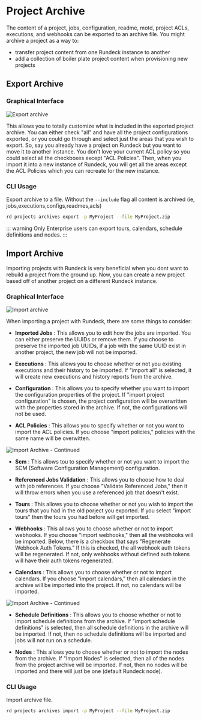 # Project Archive

The content of a project, jobs, configuration, readme, motd, project ACLs, executions, and webhooks can be exported to an archive file. You might archive a project as a way to:

- transfer project content from one Rundeck instance to another
- add a collection of boiler plate project content when provisioning new projects

## Export Archive

### Graphical Interface

![Export archive](~@assets/img/export_archive.png)

This allows you to totally customize what is included in the exported project archive. You can either check "all" and have all the project configurations exported, or you could go through and select just the areas that you wish to export. So, say you already have a project on Rundeck but you want to move it to another instance. You don't love your current ACL policy so you could select all the checkboxes except "ACL Policies". Then, when you import it into a new instance of Rundeck, you will get all the areas except the ACL Policies which you can recreate for the new instance. 

### CLI Usage

Export archive to a file. Without the `--include` flag all content is archived (ie, jobs,executions,configs,readmes,acls)

```bash
rd projects archives export -p MyProject --file MyProject.zip
```
::: warning
Only Enterprise users can export tours, calendars, schedule definitions and nodes.
:::


## Import Archive

Importing projects with Rundeck is very beneficial when you dont want to rebuild a project from the ground up. Now, you can create a new project based off of another project on a different Rundeck instance. 

### Graphical Interface

![Import archive](~@assets/img/import_archive.png)

When importing a project with Rundeck, there are some things to consider:

- **Imported Jobs**
: This allows you to edit how the jobs are imported. You can either preserve the UUIDs or remove them. If you choose to preserve the imported job UUIDs, if a job with the same UUID exist in another project, the new job will not be imported.

- **Executions**
: This allows you to choose whether or not you existing executions and their history to be imported. If "import all" is selected, it will create new executions and history reports from the archive.

- **Configuration**
: This allows you to specify whether you want to import the configuration properties of the project. If "import project configuration" is chosen, the project configuration will be overwritten with the properties stored in the archive. If not, the configurations will not be used. 

- **ACL Policies**
: This allows you to specify whether or not you want to import the ACL policies. If you choose "import policies," policies with the same name will be overwitten. 

![Import Archive - Continued](~@assets/img/import_archive2.png)

- **Scm**
: This allows tou to specify whether or not you want to import the SCM (Software Configuration Management) configuration. 

- **Referenced Jobs Validation**
: This allows you to choose how to deal with job references. If you choose "Validate Referenced Jobs," then it will throw errors when you use a referenced job that doesn't exist. 

- **Tours**
: This allows you to choose whether or not you wish to import the tours that you had in the old porject you exported. If you select "import tours" then the tours you had before will get imported. 

- **Webhooks**
: This allows you to choose whether or not to import webhooks. If you choose "import webhooks," then all the webhooks will be imported. Below, there is a checkbox that says "Regenerate Webhook Auth Tokens." If this is checked, the all webhook auth tokens will be regenerated. If not, only webhooks without defined auth tokens will have their auth tokens regenerated. 

- **Calendars**
: This allows you to choose whether or not to import calendars. If you choose "import calendars," then all calendars in the archive will be imported into the project. If not, no calendars will be imported.

![Import Archive - Continued](~@assets/img/import_archive3.png)

- **Schedule Definitions**
: This allows you to choose whether or not to import schedule definitions from the archive. If "import schedule definitions" is selected, then all schedule definitions in the archive will be imported. If not, then no schedule definitions will be imported and jobs will not run on a schedule.

- **Nodes**
: This allows you to choose whether or not to import the nodes from the archive. If "Import Nodes" is selected, then all of the nodes from the project archive will be imported. If not, then no nodes will be imported and there will just be one (default Rundeck node).

### CLI Usage

Import archive file.

```bash
rd projects archives import -p MyProject --file MyProject.zip
```
